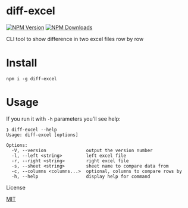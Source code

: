 # diff-excel

[![NPM Version](https://img.shields.io/npm/v/diff-excel.svg?style=flat-square)](https://www.npmjs.com/package/diff-excel)
[![NPM Downloads](https://img.shields.io/npm/dt/diff-excel.svg?style=flat-square)](https://www.npmjs.com/package/diff-excel)

CLI tool to show difference in two excel files row by row

# Install

`npm i -g diff-excel`

# Usage

If you run it with `-h` parameters you'll see help:

```
❯ diff-excel --help
Usage: diff-excel [options]

Options:
  -V, --version               output the version number
  -l, --left <string>         left excel file
  -r, --right <string>        right excel file
  -s, --sheet <string>        sheet name to compare data from
  -c, --columns <columns...>  optional, columns to compare rows by
  -h, --help                  display help for command
```

License

[MIT](LICENSE)
